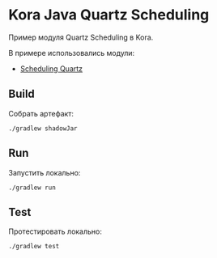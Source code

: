 # Kora Java Quartz Scheduling

Пример модуля Quartz Scheduling в Kora.

В примере использовались модули:
- [Scheduling Quartz](https://kora-projects.github.io/kora-docs/ru/documentation/scheduling/#quartz)

## Build

Собрать артефакт:

```shell
./gradlew shadowJar
```

## Run

Запустить локально:
```shell
./gradlew run
```

## Test

Протестировать локально:
```shell
./gradlew test
```


